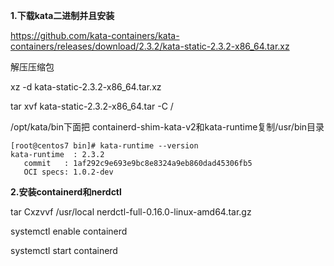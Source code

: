 **1.下载kata二进制并且安装**

https://github.com/kata-containers/kata-containers/releases/download/2.3.2/kata-static-2.3.2-x86_64.tar.xz

解压压缩包

xz -d kata-static-2.3.2-x86_64.tar.xz

tar xvf kata-static-2.3.2-x86_64.tar -C /

/opt/kata/bin下面把 containerd-shim-kata-v2和kata-runtime复制/usr/bin目录

```
[root@centos7 bin]# kata-runtime --version
kata-runtime  : 2.3.2
   commit   : 1af292c9e693e9bc8e8324a9eb860dad45306fb5
   OCI specs: 1.0.2-dev
```

**2.安装containerd和nerdctl**

tar Cxzvvf /usr/local nerdctl-full-0.16.0-linux-amd64.tar.gz

systemctl enable containerd

systemctl start containerd
